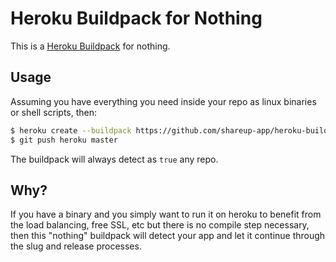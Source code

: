 Heroku Buildpack for Nothing
============================

This is a [Heroku Buildpack](http://devcenter.heroku.com/articles/buildpacks) for nothing.

## Usage

Assuming you have everything you need inside your repo as linux binaries or shell scripts, then:

```sh
$ heroku create --buildpack https://github.com/shareup-app/heroku-buildpack-nothing.git
$ git push heroku master
```

The buildpack will always detect as `true` any repo.

## Why?

If you have a binary and you simply want to run it on heroku to benefit from the load balancing, free SSL, etc but there is no compile step necessary, then this "nothing" buildpack will detect your app and let it continue through the slug and release processes.

